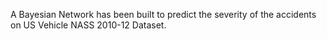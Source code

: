 A Bayesian Network has been built to predict the severity of the accidents on US Vehicle NASS 2010-12 Dataset.
